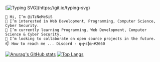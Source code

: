 [![Typing SVG](https://readme-typing-svg.herokuapp.com?font=Poppins&center=true&vCenter=true&lines=Hi+%F0%9F%91%8B%2C+I'm+Dre.;Check+out+some+of+my+projects.)](https://git.io/typing-svg)

    👋 Hi, I’m @iTzNeMeSiS
    👀 I’m interested in Web Development, Programming, Computer Science, Cyber Security.
    🌱 I’m currently learning Programming, Web Development, Computer Science & Cyber Security.
    💞️ I’m looking to collaborate on open source projects in the future.
    📫 How to reach me ... Discord - ηҽϻєֆɨร#2660

[![Anurag's GitHub stats](https://github-readme-stats.vercel.app/api?username=iTzNeMeSiS)](https://github.com/anuraghazra/github-readme-stats)
[![Top Langs](https://github-readme-stats.vercel.app/api/top-langs/?username=iTzNeMeSiS)](https://github.com/anuraghazra/github-readme-stats)
